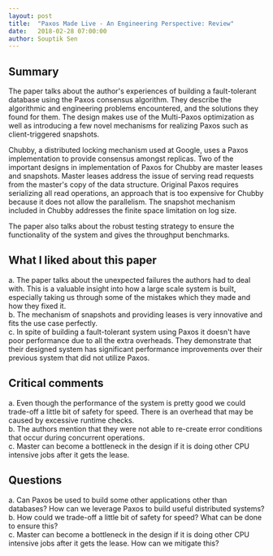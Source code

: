 ```yaml
---
layout: post
title:  "Paxos Made Live - An Engineering Perspective: Review"
date:   2018-02-28 07:00:00
author: Souptik Sen
---
```


## Summary
<p>
The paper talks about the author's experiences of building a fault-tolerant database using the Paxos consensus algorithm.  They describe the algorithmic and engineering problems encountered, and the solutions they found for them. The design makes use of the Multi-Paxos optimization as well as introducing a few novel mechanisms for realizing Paxos such as client-triggered snapshots.
</p>
<p>
Chubby, a distributed locking mechanism used at Google, uses a Paxos implementation to provide consensus amongst replicas. Two of the important designs in implementation of Paxos for Chubby are master leases and snapshots. Master leases address the issue of serving read requests from the master's copy of the data structure. Original Paxos requires serializing all read operations, an approach that is too expensive for Chubby because it does not allow the parallelism. The snapshot mechanism included in Chubby addresses the finite space limitation on log size.
</p>
<p>
The paper also talks about the robust testing strategy to ensure the functionality of the system and gives the throughput benchmarks.
</p>


## What I liked about this paper
<p>
a.  The paper talks about the unexpected failures the authors had to deal with. This is a valuable insight into how a large scale system is built, especially taking us through some of the mistakes which they made and how they fixed it.<br>
b.  The mechanism of snapshots and providing leases is very innovative and fits the use case perfectly.<br>
c.  In spite of building a fault-tolerant system using Paxos it doesn't have poor performance due to all the extra overheads. They demonstrate that their designed system has significant performance improvements over their previous system that did not utilize Paxos.
</p>

## Critical comments
<p>
a.  Even though the performance of the system is pretty good we could trade-off a little bit of safety for speed. There is an overhead that may be caused by excessive runtime checks.<br>
b.  The authors mention that they were not able to re-create error conditions that occur during concurrent operations.<br>
c.  Master can become a bottleneck in the design if it is doing other CPU intensive jobs after it gets the lease.
</p>


## Questions
<p>
a.  Can Paxos be used to build some other applications other than databases? How can we leverage Paxos to build useful distributed systems?<br>
b.  How could we trade-off a little bit of safety for speed? What can be done to ensure this?<br>
c.  Master can become a bottleneck in the design if it is doing other CPU intensive jobs after it gets the lease. How can we mitigate this?
</p>
